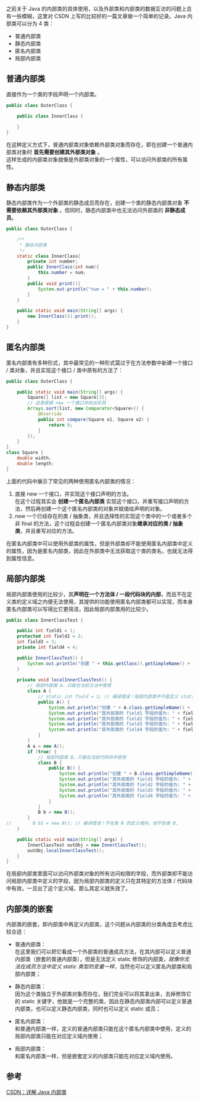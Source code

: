 之前关于 Java 的内部类的具体使用，以及外部类和内部类的数据互访的问题上总有一些模糊，这里对 CSDN 上写的比较好的一篇文章做一个简单的记录。Java 内部类可以分为 4 类：
* 普通内部类
* 静态内部类
* 匿名内部类
* 局部内部类

## 普通内部类
直接作为一个类的字段声明一个内部类。
```java
public class OuterClass {

    public class InnerClass {
        
    }
}
```
在这种定义方式下，普通内部类对象依赖外部类对象而存在，即在创建一个普通内部类对象时 **首先需要创建其外部类对象** 。  
这样生成的内部类对象就像是外部类对象的一个属性，可以访问外部类的所有属性。

## 静态内部类
静态内部类作为一个外部类的静态成员而存在，创建一个类的静态内部类对象 **不需要依赖其外部类对象** 。但同时，静态内部类中也无法访问外部类的 **非静态成员**。
```java
public class OuterClass {

    /**
     * 静态内部类
     */
    static class InnerClass{
        private int number;
        public InnerClass(int num){
            this.number = num;
        }
        public void print(){
            System.out.println("num = " + this.number);
        }
    }

    public static void main(String[] args) {
        new InnerClass(1).print();
    }
}
```

## 匿名内部类
匿名内部类有多种形式，其中最常见的一种形式莫过于在方法参数中新建一个接口 / 类对象，并且实现这个接口 / 类中原有的方法了：
```java
public class OuterClass {

    public static void main(String[] args) {
        Square[] list = new Square[3];
        // 这里直接 new 一个接口并给出实现
        Arrays.sort(list, new Comparator<Square>() {
            @Override
            public int compare(Square o1, Square o2) {
                return 0;
            }
        });
    }
}
class Square {
    double width;
    double length;
}
```
上面的代码中展示了常见的两种使用匿名内部类的情况：  
1. 直接 new 一个接口，并实现这个接口声明的方法。  
   在这个过程其实会 **创建一个匿名内部类** 实现这个接口，并重写接口声明的方法，然后再创建一个这个匿名内部类的对象并赋值给声明的对象。
2. new 一个已经存在的类 / 抽象类，并且选择性的实现这个类中的一个或者多个非 final 的方法，这个过程会创建一个匿名内部类对象**继承对应的类 / 抽象类**，并且重写对应的方法。

在匿名内部类中可以使用外部类的属性，但是外部类却不能使用匿名内部类中定义的属性，因为是匿名内部类，因此在外部类中无法获取这个类的类名，也就无法得到属性信息。

## 局部内部类
局部内部类使用的比较少，其**声明在一个方法体 / 一段代码块的内部**，而且不在定义类的定义域之内便无法使用，其提供的功能使用匿名内部类都可以实现，而本身匿名内部类可以写得比它更简洁，因此局部内部类用的比较少。
```java
public class InnerClassTest {

    public int field1 = 1;
    protected int field2 = 2;
    int field3 = 3;
    private int field4 = 4;

    public InnerClassTest() {
        System.out.println("创建 " + this.getClass().getSimpleName() + " 对象");
    }
    
    private void localInnerClassTest() {
	    // 局部内部类 A，只能在当前方法中使用
        class A {
	        // static int field = 1; // 编译错误！局部内部类中不能定义 static 字段
            public A() {
	            System.out.println("创建 " + A.class.getSimpleName() + " 对象");
                System.out.println("其外部类的 field1 字段的值为: " + field1);
                System.out.println("其外部类的 field2 字段的值为: " + field2);
                System.out.println("其外部类的 field3 字段的值为: " + field3);
                System.out.println("其外部类的 field4 字段的值为: " + field4);
            }
        }
        A a = new A();
        if (true) {
	        // 局部内部类 B，只能在当前代码块中使用
            class B {
                public B() {
	                System.out.println("创建 " + B.class.getSimpleName() + " 对象");
                    System.out.println("其外部类的 field1 字段的值为: " + field1);
                    System.out.println("其外部类的 field2 字段的值为: " + field2);
                    System.out.println("其外部类的 field3 字段的值为: " + field3);
                    System.out.println("其外部类的 field4 字段的值为: " + field4);
                }
            }
            B b = new B();
        }
//        B b1 = new B(); // 编译错误！不在类 B 的定义域内，找不到类 B，
    }

    public static void main(String[] args) {
        InnerClassTest outObj = new InnerClassTest();
        outObj.localInnerClassTest();
    }
}
```
在局部内部类里面可以访问外部类对象的所有访问权限的字段，而外部类却不能访问局部内部类中定义的字段，因为局部内部类的定义只在其特定的方法体 / 代码块中有效，一旦出了这个定义域，那么其定义就失效了。

## 内部类的嵌套
内部类的嵌套，即内部类中再定义内部类，这个问题从内部类的分类角度去考虑比较合适：
* 普通内部类：  
  在这里我们可以把它看成一个外部类的普通成员方法，在其内部可以定义普通内部类（嵌套的普通内部类），但是无法定义 static 修饰的内部类，*就像你无法在成员方法中定义 static 类型的变量一样*，当然也可以定义匿名内部类和局部内部类；
* 静态内部类：  
  因为这个类独立于外部类对象而存在，我们完全可以将其拿出来，去掉修饰它的 static 关键字，他就是一个完整的类，因此在静态内部类内部可以定义普通内部类，也可以定义静态内部类，同时也可以定义 static 成员；
* 匿名内部类：  
  和普通内部类一样，定义的普通内部类只能在这个匿名内部类中使用，定义的局部内部类只能在对应定义域内使用；

* 局部内部类：  
  和匿名内部类一样，但是嵌套定义的内部类只能在对应定义域内使用。
## 参考
[CSDN：详解 Java 内部类](https://blog.csdn.net/Hacker_ZhiDian/article/details/82193100?ops_request_misc=%257B%2522request%255Fid%2522%253A%2522166901405816800182763306%2522%252C%2522scm%2522%253A%252220140713.130102334..%2522%257D&request_id=166901405816800182763306&biz_id=0&utm_medium=distribute.pc_search_result.none-task-blog-2~all~top_positive~default-1-82193100-null-null.142^v66^control,201^v3^control_2,213^v2^t3_control2&utm_term=%E5%86%85%E9%83%A8%E7%B1%BB&spm=1018.2226.3001.4187)